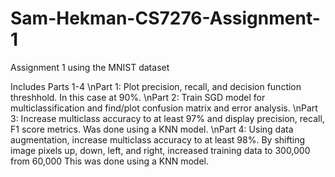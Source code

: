 # Sam-Hekman-CS7276-Assignment-1
Assignment 1 using the MNIST dataset

Includes Parts 1-4
\nPart 1: Plot precision, recall, and decision function threshhold. In this case at 90%.
\nPart 2: Train SGD model for multiclassification and find/plot confusion matrix and error analysis.
\nPart 3: Increase multiclass accuracy to at least 97% and display precision, recall, F1 score metrics. 
        Was done using a KNN model.
\nPart 4: Using data augmentation, increase multiclass accuracy to at least 98%.
        By shifting image pixels up, down, left, and right, increased training data to 300,000 from 60,000
        This was done using a KNN model.

